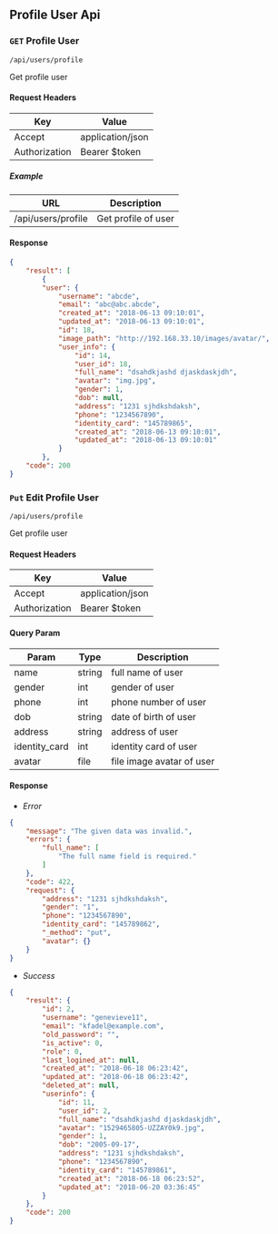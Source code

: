 ## Profile User Api

### `GET` Profile User
```
/api/users/profile
```
Get profile user
#### Request Headers
| Key | Value | 
|---|---|
|Accept|application/json
|Authorization|Bearer $token

##### Example
| URL | Description |
|---|---|
| /api/users/profile | Get profile of user |


#### Response
```json
{
    "result": [
        {
        "user": {
            "username": "abcde",
            "email": "abc@abc.abcde",
            "created_at": "2018-06-13 09:10:01",
            "updated_at": "2018-06-13 09:10:01",
            "id": 18,
            "image_path": "http://192.168.33.10/images/avatar/",
            "user_info": {
                "id": 14,
                "user_id": 18,
                "full_name": "dsahdkjashd djaskdaskjdh",
                "avatar": "img.jpg",
                "gender": 1,
                "dob": null,
                "address": "1231 sjhdkshdaksh",
                "phone": "1234567890",
                "identity_card": "145789865",
                "created_at": "2018-06-13 09:10:01",
                "updated_at": "2018-06-13 09:10:01"
            }
        },
    "code": 200
}
```

### `Put` Edit Profile User
```
/api/users/profile
```
Get profile user
#### Request Headers
| Key | Value | 
|---|---|
|Accept|application/json
|Authorization|Bearer $token

#### Query Param
| Param | Type | Description |
|---|---|---|
| name | string | full name of user |
| gender | int | gender of user |
| phone | int | phone number of user |
| dob | string | date of birth of user |
| address | string | address of user |
| identity_card | int | identity card of user |
| avatar | file | file image avatar of user |

#### Response
* _Error_
``` json
{
    "message": "The given data was invalid.",
    "errors": {
        "full_name": [
            "The full name field is required."
        ]
    },
    "code": 422,
    "request": {
        "address": "1231 sjhdkshdaksh",
        "gender": "1",
        "phone": "1234567890",
        "identity_card": "145789862",
        "_method": "put",
        "avatar": {}
    }
}
```

* _Success_
``` json
{
    "result": {
        "id": 2,
        "username": "genevieve11",
        "email": "kfadel@example.com",
        "old_password": "",
        "is_active": 0,
        "role": 0,
        "last_logined_at": null,
        "created_at": "2018-06-18 06:23:42",
        "updated_at": "2018-06-18 06:23:42",
        "deleted_at": null,
        "userinfo": {
            "id": 11,
            "user_id": 2,
            "full_name": "dsahdkjashd djaskdaskjdh",
            "avatar": "1529465805-UZZAY0k9.jpg",
            "gender": 1,
            "dob": "2005-09-17",
            "address": "1231 sjhdkshdaksh",
            "phone": "1234567890",
            "identity_card": "145789861",
            "created_at": "2018-06-18 06:23:52",
            "updated_at": "2018-06-20 03:36:45"
        }
    },
    "code": 200
}
```